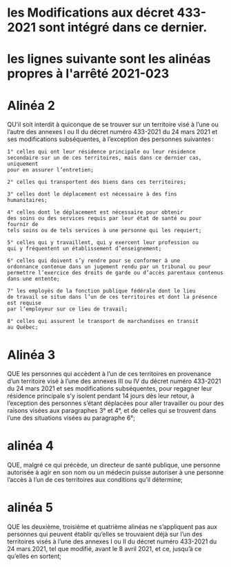# les Modifications aux décret 433-2021 sont intégré dans ce dernier.

# les lignes suivante sont les alinéas propres à l'arrêté 2021-023

# Alinéa 2

QU’il soit interdit à quiconque de se trouver sur un territoire
visé à l’une ou l’autre des annexes I ou II du décret numéro 433-2021 du
24 mars 2021 et ses modifications subséquentes, à l’exception des
personnes suivantes :

    1° celles qui ont leur résidence principale ou leur résidence
    secondaire sur un de ces territoires, mais dans ce dernier cas, uniquement
    pour en assurer l’entretien;

    2° celles qui transportent des biens dans ces territoires;

    3° celles dont le déplacement est nécessaire à des fins
    humanitaires;

    4° celles dont le déplacement est nécessaire pour obtenir
    des soins ou des services requis par leur état de santé ou pour fournir de
    tels soins ou de tels services à une personne qui les requiert;

    5° celles qui y travaillent, qui y exercent leur profession ou
    qui y fréquentent un établissement d’enseignement;

    6° celles qui doivent s’y rendre pour se conformer à une
    ordonnance contenue dans un jugement rendu par un tribunal ou pour
    permettre l’exercice des droits de garde ou d’accès parentaux contenus
    dans une entente;

    7° les employés de la fonction publique fédérale dont le lieu
    de travail se situe dans l’un de ces territoires et dont la présence est requise
    par l’employeur sur ce lieu de travail;

    8° celles qui assurent le transport de marchandises en transit
    au Québec;

# Alinéa 3

QUE les personnes qui accèdent à l’un de ces territoires en
provenance d’un territoire visé à l’une des annexes III ou IV du décret
numéro 433-2021 du 24 mars 2021 et ses modifications subséquentes,
pour regagner leur résidence principale s’y isolent pendant 14 jours dès leur
retour, à l’exception des personnes s’étant déplacées pour aller travailler ou
pour des raisons visées aux paragraphes 3° et 4°, et de celles qui se
trouvent dans l’une des situations visées au paragraphe 6°;

# alinéa 4

QUE, malgré ce qui précède, un directeur de santé publique,
une personne autorisée à agir en son nom ou un médecin puisse autoriser
à une personne l’accès à l’un de ces territoires aux conditions qu’il
détermine;

# alinéa 5

QUE les deuxième, troisième et quatrième alinéas ne
s’appliquent pas aux personnes qui peuvent établir qu’elles se trouvaient
déjà sur l’un des territoires visés à l’une des annexes I ou II du décret
numéro 433-2021 du 24 mars 2021, tel que modifié, avant le 8 avril 2021, et
ce, jusqu’à ce qu’elles en sortent;
